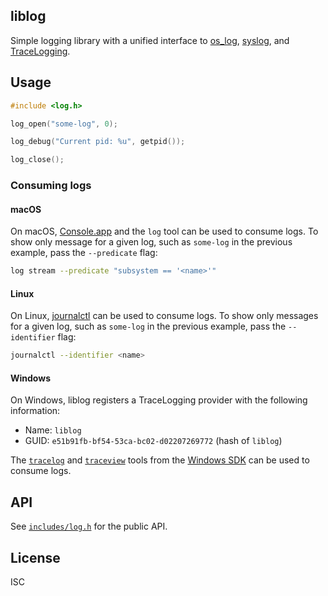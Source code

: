 ## liblog

Simple logging library with a unified interface to [os_log](https://developer.apple.com/documentation/os/logging?language=objc), [syslog](https://www.man7.org/linux/man-pages/man3/syslog.3.html), and [TraceLogging](https://learn.microsoft.com/en-us/windows/win32/tracelogging/).

## Usage

```c
#include <log.h>

log_open("some-log", 0); 

log_debug("Current pid: %u", getpid());

log_close();
```

### Consuming logs

#### macOS

On macOS, [Console.app](https://support.apple.com/en-gb/guide/console/welcome/mac) and the `log` tool can be used to consume logs. To show only message for a given log, such as `some-log` in the previous example, pass the `--predicate` flag:

```sh
log stream --predicate "subsystem == '<name>'"
```

#### Linux

On Linux, [journalctl](https://www.man7.org/linux/man-pages/man1/journalctl.1.html) can be used to consume logs. To show only messages for a given log, such as `some-log` in the previous example, pass the `--identifier` flag:

```sh
journalctl --identifier <name>
```

#### Windows

On Windows, liblog registers a TraceLogging provider with the following information: 

- Name: `liblog`
- GUID: `e51b91fb-bf54-53ca-bc02-d02207269772` (hash of `liblog`)

The [`tracelog`](https://learn.microsoft.com/en-us/windows-hardware/drivers/devtest/tracelog) and [`traceview`](https://learn.microsoft.com/en-us/windows-hardware/drivers/devtest/traceview) tools from the [Windows SDK](https://developer.microsoft.com/en-us/windows/downloads/windows-sdk/) can be used to consume logs.

## API

See [`includes/log.h`](include/log.h) for the public API.

## License

ISC
